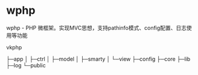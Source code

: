 # wphp
wphp - PHP 微框架。实现MVC思想，支持pathinfo模式、config配置、日志使用等功能

vkphp

├─app
│  ├─ctrl
│  ├─model
│  ├─smarty
│  └─view
├─config
├─core
├─lib
├─log
└─public









